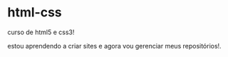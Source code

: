 # html-css
 curso de html5 e css3!

 estou aprendendo a criar sites e agora vou gerenciar meus repositórios!.
